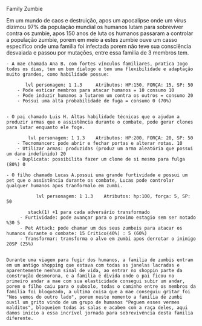 Family Zumbie


Em um mundo de caos e destruição, apos um apocalipse onde um virus dizimou 97% da população mundial os humanos lutam para sobreviver contra os zumbie, apos 150 anos de luta os humanos passaram a controlar a população zumbie, porem em meio a estes zumbie ouve um casso especifico onde uma familia foi infectada porem não teve sua consciência desvaiada e passou por mutações, entre essa familia de 3 membros tem.

    - A mae chamada Ana B. com fortes vínculos familiares, pratica Iogo todos os dias, tem um bom dialogo e tem uma flexibilidade e adaptação muito grandes, como habilidade possue:
              
           lvl personagem: 1 1.3     Atributos: HP:150, FORÇA: 15, SP: 50
        - Pode esticar membros para atacar humanos = 10 consumo 10
        - Pode induzir humanos a lutarem um contra os outros = consumo 20
        - Possui uma alta probabilidade de fuga = consumo 0 (70%)


    - O pai chamado Luis H. Altas habilidade técnicas que o ajudam a produzir armas que o assistência durante o combate, pode gerar clones para lutar enquanto ele foge.

            lvl personagem: 1 1.3    Atributos: HP:200, FORÇA: 20, SP: 50
        - Tecnomancer: pode abrir e fechar portas e alterar rotas. 10
        - Utilizar armas: produzidas (produz um arma aleatória que possui um dano indefinido) 20
        - Duplicata: possibilita fazer um clone de si mesmo para fulga (80%) 0

    - O filho chamado Lucas A.possui uma grande furtividade e possui um pet que o assistência durante os combate, Lucas pode controlar qualquer humanos apos tranformalo em zumbi.
            
               lvl personagem: 1 1.3    Atributos: hp:100, força: 5, SP: 50
            
            stack(1) +1 para cada adversário transformado
         - Furtividade: pode avançar para o proximo estagio sem ser notado %30 5
         - Pet Attack: pode chamar um des seus zumbeis para atacar os humanos durante o combate: 15 Critico(40%) : 5 (60%)
         - Transformar: transforma o alvo em zumbi apos derrotar o inimigo 20SP (25%)


    Durante uma viagem para fugir dos humanos, a familia de zumbis entram em um antigo shopping que estava com todas as janelas lacradas e aparentemente nenhum sinal de vida, ao entrar no shoppin parte da construção desmorona, e a familia é divida onde o pai ficou no primeiro andar a mae com sua elasticidade consegui subir um andar, porem o filho caiu para o subsolo, todas o caminho entre os membros da familia foi bloqueado, a ultima coisa que a mae conseguiu gritar foi "Nos vemos do outro lado", porem neste momento a familia de zumbi ouvil um grito vindo de um grupo de humanos "Peguem esses vermes malditos", bloqueiem todas as salas e acabem com a raça deles, aqui damos inicio a essa incrível jornada para sobrevivência desta familia diferente.
    









            
